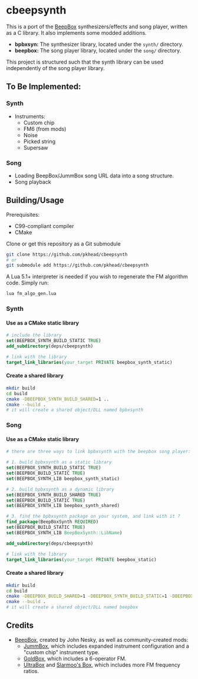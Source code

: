 # cbeepsynth
This is a port of the [BeepBox](https://beepbox.co) synthesizers/effects and song player, written as a C library. It also implements some modded additions.

- **bpbxsyn:** The synthesizer library, located under the `synth/` directory.
- **beepbox:** The song player library, located under the `song/` directory.

This project is structured such that the synth library can be used independently of the song player library.

## To Be Implemented:
### Synth
- Instruments:
    - Custom chip
    - FM6 (from mods)
    - Noise
    - Picked string
    - Supersaw

### Song
- Loading BeepBox/JummBox song URL data into a song structure.
- Song playback

## Building/Usage
Prerequisites:
- C99-compliant compiler
- CMake

Clone or get this repository as a Git submodule
```bash
git clone https://github.com/pkhead/cbeepsynth
# or
git submodule add https://github.com/pkhead/cbeepsynth
```

A Lua 5.1+ interpreter is needed if you wish to regenerate the FM algorithm code. Simply run:
```bash
lua fm_algo_gen.lua
```

### Synth
#### Use as a CMake static library
```cmake
# include the library
set(BEEPBOX_SYNTH_BUILD_STATIC TRUE)
add_subdirectory(deps/cbeepsynth)

# link with the library
target_link_libraries(your_target PRIVATE beepbox_synth_static)
```

#### Create a shared library
```bash
mkdir build
cd build
cmake -DBEEPBOX_SYNTH_BUILD_SHARED=1 ..
cmake --build .
# it will create a shared object/DLL named bpbxsynth
```

### Song
#### Use as a CMake static library
```cmake
# there are three ways to link bpbxsynth with the beepbox song player:

# 1. build bpbxsynth as a static library
set(BEEPBOX_SYNTH_BUILD_STATIC TRUE)
set(BEEPBOX_BUILD_STATIC TRUE)
set(BEEPBOX_SYNTH_LIB beepbox_synth_static)

# 2. build bpbxsynth as a dynamic library
set(BEEPBOX_SYNTH_BUILD_SHARED TRUE)
set(BEEPBOX_BUILD_STATIC TRUE)
set(BEEPBOX_SYNTH_LIB beepbox_synth_shared)

# 3. find the bpbxsynth package on your system, and link with it ?
find_package(BeepBoxSynth REQUIRED)
set(BEEPBOX_BUILD_STATIC TRUE)
set(BEEPBOX_SYNTH_LIB BeepBoxSynth::LibName)

add_subdirectory(deps/cbeepsynth)

# link with the library
target_link_libraries(your_target PRIVATE beepbox_static)
```

#### Create a shared library
```bash
mkdir build
cd build
cmake -DBEEPBOX_BUILD_SHARED=1 -DBEEPBOX_SYNTH_BUILD_STATIC=1 -DBEEPBOX_SYNTH_LIB=beepbox_synth_static ..
cmake --build .
# it will create a shared object/DLL named beepbox
```

## Credits
- [BeepBox](https://beepbox.co/), created by John Nesky, as well as community-created mods:
    - [JummBox](https://jummb.us/), which includes expanded instrument configuration and a "custom chip" instrument type.
    - [GoldBox](https://aurysystem.github.io/), which includes a 6-operator FM.
    - [UltraBox](https://ultraabox.github.io/) and [Slarmoo's Box](https://slarmoo.github.io/slarmoosbox), which includes more FM frequency ratios.
